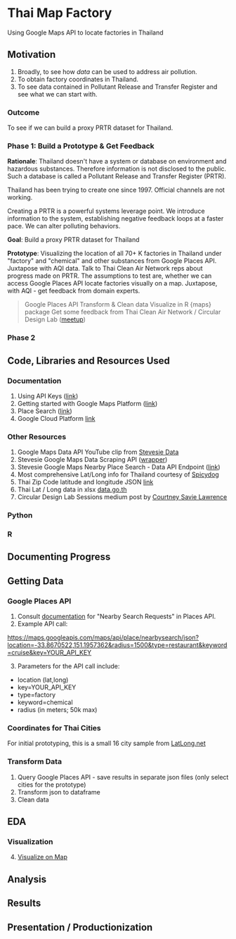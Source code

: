 # Thai Map Factory

Using Google Maps API to locate factories in Thailand

## Motivation

1. Broadly, to see how _data_ can be used to address air pollution.
2. To obtain factory coordinates in Thailand.
3. To see data contained in Pollutant Release and Transfer Register and see what we can start with.

### Outcome

To see if we can build a proxy PRTR dataset for Thailand.

### Phase 1: Build a Prototype & Get Feedback

**Rationale**: Thailand doesn't have a system or database on environment and hazardous substances. Therefore information is not disclosed to the public. Such a database is called a Pollutant Release and Transfer Register (PRTR).

Thailand has been trying to create one since 1997. Official channels are not working.

Creating a PRTR is a powerful systems leverage point. We introduce information to the system, establishing negative feedback loops at a faster pace. We can alter polluting behaviors.

**Goal**: Build a proxy PRTR dataset for Thailand

**Prototype**: Visualizing the location of all 70+ K factories in Thailand under "factory" and "chemical" and other substances from Google Places API. Juxtapose with AQI data. Talk to Thai Clean Air Network reps about progress made on PRTR. The assumptions to test are, whether we can access Google Places API locate factories visually on a map. Juxtapose, with AQI - get feedback from domain experts.

> Google Places API
> Transform & Clean data
> Visualize in R {maps} package
> Get some feedback from Thai Clean Air Network / Circular Design Lab ([meetup](https://www.facebook.com/events/264907715194533?acontext=%7B%22source%22%3A%2229%22%2C%22ref_notif_type%22%3A%22plan_user_invited%22%2C%22action_history%22%3A%22null%22%7D&notif_id=1615958630995084&notif_t=plan_user_invited&ref=notif))

### Phase 2

## Code, Libraries and Resources Used

### Documentation

1. Using API Keys ([link](https://developers.google.com/maps/documentation/places/web-service/get-api-key))
2. Getting started with Google Maps Platform ([link](https://developers.google.com/maps/gmp-get-started#api-key))
3. Place Search ([link](https://developers.google.com/maps/documentation/places/web-service/search))
4. Google Cloud Platform [link](https://console.cloud.google.com/)

### Other Resources

1. Google Maps Data API YouTube clip from [Stevesie Data](https://www.youtube.com/watch?v=tj6vjmqQTvg)
2. Stevesie Google Maps Data Scraping API ([wrapper](https://stevesie.com/apps/google-maps-api))
3. Stevesie Google Maps Nearby Place Search - Data API Endpoint ([link](https://stevesie.com/apps/google-maps-api/nearby-place-search))
4. Most comprehensive Lat/Long info for Thailand courtesy of [Spicydog](https://github.com/spicydog/thailand-province-district-subdistrict-zipcode-latitude-longitude)
5. Thai Zip Code latitude and longitude JSON [link](https://github.com/rathpanyowat/Thai-zip-code-latitude-and-longitude/blob/master/data.json)
6. Thai Lat / Long data in xlsx [data.go.th](https://data.go.th/th/dataset/item_c6d42e1b-3219-47e1-b6b7-dfe914f27910)
7. Circular Design Lab Sessions medium post by [Courtney Savie Lawrence](https://medium.com/age-of-awareness/from-2-5pm-to-zero-in-thailand-why-air-pollution-and-covid-19-emergency-politics-require-us-to-8bd6a951127f)

### Python

### R

## Documenting Progress

## Getting Data

### Google Places API

1. Consult [documentation](https://developers.google.com/maps/documentation/places/web-service/search) for "Nearby Search Requests" in Places API.
2. Example API call:

https://maps.googleapis.com/maps/api/place/nearbysearch/json?location=-33.8670522,151.1957362&radius=1500&type=restaurant&keyword=cruise&key=YOUR_API_KEY

3. Parameters for the API call include:

- location (lat,long)
- key=YOUR_API_KEY
- type=factory
- keyword=chemical
- radius (in meters; 50k max)

### Coordinates for Thai Cities

For initial prototyping, this is a small 16 city sample from [LatLong.net](https://www.latlong.net/category/cities-221-15.html)

### Transform Data

1. Query Google Places API - save results in separate json files (only select cities for the prototype)
2. Transform json to dataframe
3. Clean data

## EDA

### Visualization

4. [Visualize on Map](https://github.com/PaulApivat/thai_map_factory/blob/main/png/thai_factories.png)

## Analysis

## Results

## Presentation / Productionization
